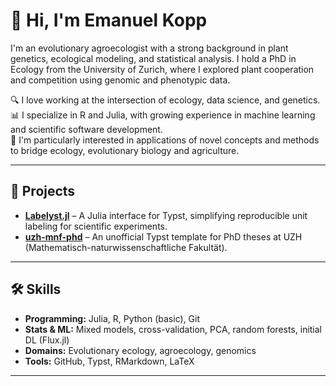 # 👋 Hi, I'm Emanuel Kopp

I'm an evolutionary agroecologist with a strong background in plant genetics, ecological modeling, and statistical analysis. I hold a PhD in Ecology from the University of Zurich, where I explored plant cooperation and competition using genomic and phenotypic data.

🔍 I love working at the intersection of ecology, data science, and genetics.  
📊 I specialize in R and Julia, with growing experience in machine learning and scientific software development.  
🌱 I'm particularly interested in applications of novel concepts and methods to bridge ecology, evolutionary biology and agriculture. 

---

## 🚀 Projects

- [**Labelyst.jl**](https://github.com/emanuel-kopp/labelyst.jl) – A Julia interface for Typst, simplifying reproducible unit labeling for scientific experiments.
- [**uzh-mnf-phd**](https://github.com/emanuel-kopp/uzh-mnf-phd) – An unofficial Typst template for PhD theses at UZH (Mathematisch-naturwissenschaftliche Fakultät).

---

## 🛠️ Skills

- **Programming:** Julia, R, Python (basic), Git
- **Stats & ML:** Mixed models, cross-validation, PCA, random forests, initial DL (Flux.jl)
- **Domains:** Evolutionary ecology, agroecology, genomics
- **Tools:** GitHub, Typst, RMarkdown, LaTeX

---
